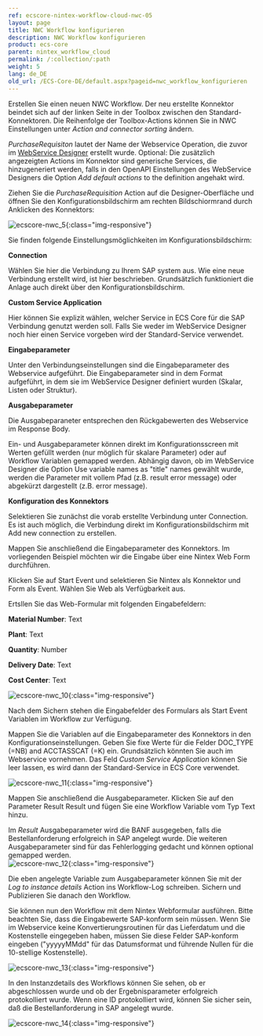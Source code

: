 ```yaml
---
ref: ecscore-nintex-workflow-cloud-nwc-05
layout: page
title: NWC Workflow konfigurieren
description: NWC Workflow konfigurieren
product: ecs-core
parent: nintex_workflow_cloud
permalink: /:collection/:path
weight: 5
lang: de_DE
old_url: /ECS-Core-DE/default.aspx?pageid=nwc_workflow_konfigurieren
---
```


Erstellen Sie einen neuen NWC Workflow. Der neu erstellte Konnektor beindet sich auf der linken Seite in der Toolbox zwischen den Standard-Konnektoren. Die Reihenfolge der Toolbox-Actions können Sie in NWC Einstellungen unter *Action and connector sorting* ändern.

*PurchaseRequisiton* lautet der Name der Webservice Operation, die zuvor im [WebService Designer](../../webservices) erstellt wurde. Optional: Die zusätzlich angezeigten Actions im Konnektor sind generische Services, die hinzugeneriert werden, falls in den OpenAPI Einstellungen des WebService Designers die Option *Add default actions* to the definition angehakt wird.  

Ziehen Sie die *PurchaseRequisition* Action auf die Designer-Oberfläche und öffnen Sie den Konfigurationsbildschirm am rechten Bildschiormrand durch Anklicken des Konnektors: 

![ecscore-nwc_5](/img/content/ecscore-nwc_5.png){:class="img-responsive"}

Sie finden folgende Einstellungsmöglichkeiten im Konfigurationsbildschirm:

**Connection**

Wählen Sie hier die Verbindung zu Ihrem SAP system aus. Wie eine neue Verbindung erstellt wird, ist hier beschrieben. Grundsätzlich funktioniert die Anlage auch direkt über den Konfigurationsbildschirm.  

**Custom Service Application**

Hier können Sie explizit wählen, welcher Service in ECS Core für die SAP Verbindung genutzt werden soll. Falls Sie weder im WebService Designer noch hier einen Service vorgeben wird der Standard-Service verwendet. 

**Eingabeparameter**

Unter den Verbindungseinstellungen sind die Eingabeparameter des Webservice aufgeführt. Die Eingabeparameter sind in dem Format aufgeführt, in dem sie im WebService Designer definiert wurden (Skalar, Listen oder Struktur).

**Ausgabeparameter**

Die Ausgabeparaneter entsprechen den Rückgabewerten des Webservice im Response Body. 

Ein- und Ausgabeparameter können direkt im Konfigurationsscreen mit Werten gefüllt werden (nur möglich für skalare Parameter) oder auf Workflow Variablen gemapped werden.
Abhängig davon, ob im WebService Designer die Option Use variable names as "title" names gewählt wurde, werden die Parameter mit vollem Pfad (z.B. result error message) oder abgekürzt dargestellt (z.B. error message).  


**Konfiguration des Konnektors**

Selektieren Sie zunächst die vorab erstellte Verbindung unter Connection. Es ist auch möglich, die Verbindung direkt im Konfigurationsbildschirm mit Add new connection zu erstellen. 

Mappen Sie anschließend die Eingabeparameter des Konnektors. Im vorliegenden Beispiel möchten wir die Eingabe über eine Nintex Web Form durchführen. 

Klicken Sie auf Start Event und selektieren Sie Nintex als Konnektor und Form als Event. Wählen Sie Web als Verfügbarkeit aus. 

Ertsllen Sie das Web-Formular mit folgenden Eingabefeldern:


**Material Number**: Text 

**Plant**: Text

**Quantity**: Number 

**Delivery Date**: Text

**Cost Center**: Text 

![ecscore-nwc_10](/img/content/ecscore-nwc_10.png){:class="img-responsive"}

Nach dem Sichern stehen die Eingabefelder des Formulars als Start Event Variablen im Workflow zur Verfügung. 

Mappen Sie die Variablen auf die Eingabeparameter des Konnektors in den Konfigurationseinstellungen. Geben Sie fixe Werte für die Felder DOC_TYPE (=NB) and ACCTASSCAT (=K) ein. Grundsätzlich könnten Sie auch im Webservice vornehmen. Das Feld *Custom Service Application* können Sie leer lassen, es wird dann der Standard-Service in ECS Core verwendet. 

![ecscore-nwc_11](/img/content/ecscore-nwc_11.png){:class="img-responsive"}

Mappen Sie anschließend die Ausgabeparameter. Klicken Sie auf den Parameter Result Result und fügen Sie eine Workflow Variable vom Typ Text hinzu. 

Im *Result* Ausgabeparameter wird die BANF ausgegeben, falls die Bestellanforderung erfolgreich in SAP angelegt wurde. Die weiteren Ausgabeparameter sind für das Fehlerlogging gedacht und können optional gemapped werden.  
![ecscore-nwc_12](/img/content/ecscore-nwc_12.png){:class="img-responsive"}

Die eben angelegte Variable zum Ausgabeparameter können Sie mit der *Log to instance details* Action ins Workflow-Log schreiben. 
Sichern und Publizieren Sie danach den Workflow.


Sie können nun den Workflow mit dem Nintex Webformular ausführen. Bitte beachten Sie, dass die Eingabewerte SAP-konform sein müssen. Wenn Sie im Webservice keine Konvertierungsroutinen für das Lieferdatum und die Kostenstelle eingegeben haben, müssen Sie diese Felder SAP-konform eingeben ("yyyyyMMdd" für das Datumsformat und führende Nullen für die 10-stellige Kostenstelle).

![ecscore-nwc_13](/img/content/ecscore-nwc_13.png){:class="img-responsive"}

In den Instanzdetails des Workflows können Sie sehen, ob er abgeschlossen wurde und ob der Ergebnisparameter erfolgreich protokolliert wurde. Wenn eine ID protokolliert wird, können Sie sicher sein, daß die Bestellanforderung in SAP angelegt wurde. 

![ecscore-nwc_14](/img/content/ecscore-nwc_14.png){:class="img-responsive"}

